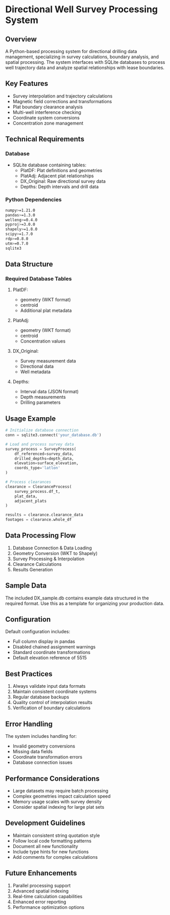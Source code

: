 
# Directional Well Survey Processing System

## Overview
A Python-based processing system for directional drilling data management, specializing in survey calculations, boundary analysis, and spatial processing. The system interfaces with SQLite databases to process well trajectory data and analyze spatial relationships with lease boundaries.

## Key Features
- Survey interpolation and trajectory calculations
- Magnetic field corrections and transformations
- Plat boundary clearance analysis
- Multi-well interference checking
- Coordinate system conversions
- Concentration zone management

## Technical Requirements

### Database
- SQLite database containing tables:
  * PlatDF: Plat definitions and geometries
  * PlatAdj: Adjacent plat relationships
  * DX_Original: Raw directional survey data
  * Depths: Depth intervals and drill data

### Python Dependencies
```bash
numpy>=1.21.0
pandas>=1.3.0
welleng>=0.4.0
pyproj>=3.0.0
shapely>=1.8.0
scipy>=1.7.0
rdp>=0.8.0
utm>=0.7.0
sqlite3
```

## Data Structure

### Required Database Tables
1. PlatDF:
   - geometry (WKT format)
   - centroid
   - Additional plat metadata

2. PlatAdj:
   - geometry (WKT format)
   - centroid
   - Concentration values

3. DX_Original:
   - Survey measurement data
   - Directional data
   - Well metadata

4. Depths:
   - Interval data (JSON format)
   - Depth measurements
   - Drilling parameters

## Usage Example

```python
# Initialize database connection
conn = sqlite3.connect('your_database.db')

# Load and process survey data
survey_process = SurveyProcess(
    df_referenced=survey_data,
    drilled_depths=depth_data,
    elevation=surface_elevation,
    coords_type='latlon'
)

# Process clearances
clearance = ClearanceProcess(
    survey_process.df_t,
    plat_data,
    adjacent_plats
)

results = clearance.clearance_data
footages = clearance.whole_df
```

## Data Processing Flow
1. Database Connection & Data Loading
2. Geometry Conversion (WKT to Shapely)
3. Survey Processing & Interpolation
4. Clearance Calculations
5. Results Generation

## Sample Data
The included DX_sample.db contains example data structured in the required format. Use this as a template for organizing your production data.

## Configuration
Default configuration includes:
- Full column display in pandas
- Disabled chained assignment warnings
- Standard coordinate transformations
- Default elevation reference of 5515

## Best Practices
1. Always validate input data formats
2. Maintain consistent coordinate systems
3. Regular database backups
4. Quality control of interpolation results
5. Verification of boundary calculations

## Error Handling
The system includes handling for:
- Invalid geometry conversions
- Missing data fields
- Coordinate transformation errors
- Database connection issues

## Performance Considerations
- Large datasets may require batch processing
- Complex geometries impact calculation speed
- Memory usage scales with survey density
- Consider spatial indexing for large plat sets

## Development Guidelines
- Maintain consistent string quotation style
- Follow local code formatting patterns
- Document all new functionality
- Include type hints for new functions
- Add comments for complex calculations

## Future Enhancements
1. Parallel processing support
2. Advanced spatial indexing
3. Real-time calculation capabilities
4. Enhanced error reporting
5. Performance optimization options
```
